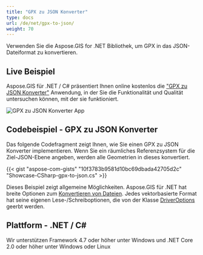 ```yaml
---
title: "GPX zu JSON Konverter"
type: docs
url: /de/net/gpx-to-json/
weight: 70
---
```


Verwenden Sie die Aspose.GIS for .NET Bibliothek, um GPX in das JSON-Dateiformat zu konvertieren.

## **Live Beispiel**

Aspose.GIS für .NET / C# präsentiert Ihnen online kostenlos die ["GPX zu JSON Konverter"](https://products.aspose.app/gis/conversion/gpx-to-json) Anwendung, in der Sie die Funktionalität und Qualität untersuchen können, mit der sie funktioniert.

![GPX zu JSON Konverter App](conversion.png)

## **Codebeispiel - GPX zu JSON Konverter**

Das folgende Codefragment zeigt Ihnen, wie Sie einen GPX zu JSON Konverter implementieren. Wenn Sie ein räumliches Referenzsystem für die Ziel-JSON-Ebene angeben, werden alle Geometrien in dieses konvertiert. 

{{< gist "aspose-com-gists" "10f3783b9581d10bc69dbada42705d2c" "Showcase-CSharp-gpx-to-json.cs" >}}

Dieses Beispiel zeigt allgemeine Möglichkeiten. Aspose.GIS für .NET hat breite Optionen zum [Konvertieren von Dateien](https://docs.aspose.com/gis/net/vector-layers/). Jedes vektorbasierte Format hat seine eigenen Lese-/Schreiboptionen, die von der Klasse [DriverOptions](https://reference.aspose.com/gis/net/aspose.gis/driveroptions) geerbt werden.

## **Plattform - .NET / C#**

Wir unterstützen Framework 4.7 oder höher unter Windows und .NET Core 2.0 oder höher unter Windows oder Linux
